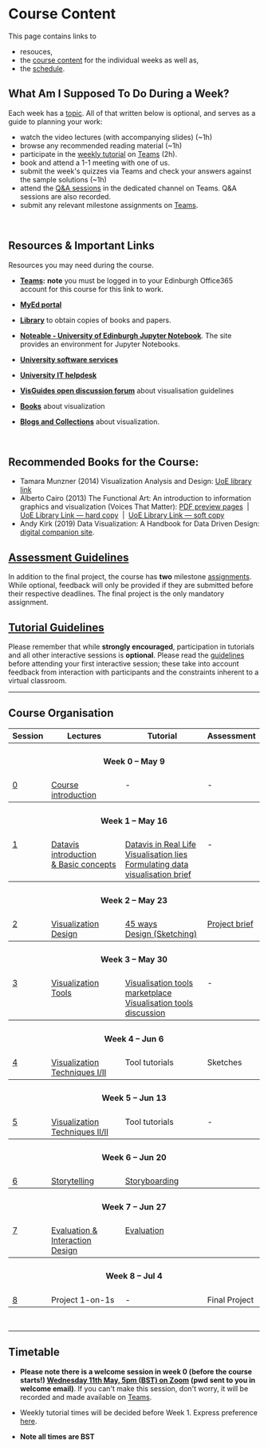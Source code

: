 
# Course Content 

This page contains links to 
* resouces, 
* the [course content](#course-organisation) for the individual weeks as well as, 
* the [schedule](#timetable). 

## What Am I Supposed To Do During a Week? 

Each week has a [topic](#course-organisation). All of that written below is optional, and serves as a guide to planning your work:

* watch the video lectures (with accompanying slides) (~1h)
* browse any recommended reading material (~1h)
* participate in the [weekly tutorial](#timetable) on [Teams](https://bit.ly/dv4p2022) (2h). <!-- There is a channel for each tutorial group A and B. Sessions are recorded (recordings will automatially appear in the channel); tutorial scripts are linked from the schedule. -->
* book and attend a 1-1 meeting with one of us. <!-- TODO - insert link? -->
* submit the week's quizzes via Teams and check your answers against the sample solutions (~1h)
* attend the [Q&A sessions](#timetable) in the dedicated channel on Teams. Q&A sessions are also recorded.
* submit any relevant milestone assignments on [Teams](https://bit.ly/dv4p2022).


<br />

## Resources & Important Links

Resources you may need during the course. 

* **[Teams](https://bit.ly/dv4p2022):** **note** you must be logged in to your Edinburgh Office365 account for this course for this link to work.   
<!-- * **[Book 1-on-1](https://datavisonline.youcanbook.me)**. The booking link will lapse from the end of each week's bookings, AND work again from Tues 14:00 when new bookings are available -->

* **[MyEd portal](https://www.myed.ed.ac.uk)**   
* **[Library](https://discovered.ed.ac.uk)** to obtain copies of books and papers. 

* **[Noteable - University of Edinburgh Jupyter Notebook](https://noteable.edina.ac.uk/launch)**. The site provides an environment for Jupyter Notebooks.  
* **[University software services](https://www.ed.ac.uk/information-services/computing/desktop-personal/software)**
* **[University IT helpdesk](https://www.ed.ac.uk/information-services/help-consultancy/contact-helpline)**

* **[VisGuides open discussion forum](https://visguides.org/)** about visualisation guidelines  
* **[Books](https://visualinteractivedata.github.io/res-books)** about visualization
* **[Blogs and Collections](https://visualinteractivedata.github.io/res-collections.html)** about visualization.
<br />

## Recommended Books for the Course: 

* Tamara Munzner (2014) Visualization Analysis and Design: [UoE library link](https://discovered.ed.ac.uk/permalink/f/1njkql8/44UOE_ALMA51246510430002466)
* Alberto Cairo (2013) The Functional Art: An introduction to information graphics and visualization (Voices That Matter): [PDF preview pages](https://ptgmedia.pearsoncmg.com/images/9780321834737/samplepages/0321834739.pdf) &nbsp;|&nbsp; [UoE Library Link &mdash; hard copy](https://discovered.ed.ac.uk/permalink/f/gfso8q/44UOE_ALMA21114830170002466) &nbsp;|&nbsp; [UoE Library Link &mdash; soft copy](https://discovered.ed.ac.uk/permalink/f/gfso8q/44UOE_ALMA51285758880002466)
* Andy Kirk (2019) Data Visualization: A Handbook for Data Driven Design: [digital companion site](http://book.visualisingdata.com).

## [Assessment Guidelines](assessment.md)

In addition to the final project, the course has **two** milestone [assignments](assessment.md). While optional, feedback will only be provided if they are submitted before their respective deadlines.
The final project is the only mandatory assignment.

## [Tutorial Guidelines](tutorials.md)

Please remember that while **strongly encouraged**, participation in tutorials and all other interactive sessions is **optional**. Please read the [guidelines](tutorials.md) before attending your first interactive session; these take into account feedback from interaction with participants and the constraints inherent to a virtual classroom. 

***

<a name = "course-organisation"></a>
## Course Organisation

<table>
  <tr>
    <th>Session</th>
    <th>Lectures</th>
    <th>Tutorial</th>
    <th>Assessment</th>
  </tr>

  <tr style = "vertical-align:top;">
    <th colspan = "4"><h4>Week 0 &ndash; May 9</h4></th>
  </tr>
  <tr style = "vertical-align:top;">
   <td><a href="session-0">0</a></td>
   <td><a href="session-0">Course introduction</a></td>
   <td>-</td>
   <td>-</td>
  <tr style = "vertical-align:top;">
    <th colspan = "4"><h4>Week 1 &ndash; May 16</h4></th>
  </tr>
  <tr style = "vertical-align:top;">
   <td><a href="session-1">1</a></td>
   <td>
      <a href="session-1#lecture">Datavis introduction<br> &amp; Basic concepts</a>
    </td>
    <td>
      <a href="session-1#tutorial-real-life">Datavis in Real Life</a><br/>
      <a href="session-1#tutorial-vis_lies">Visualisation lies</a><br/>
      <a href="session-1-2#tutorial-project_brief">Formulating data visualisation brief</a><br/>
    </td>
    <td>-</td>
  </tr>
 
  <!-- <tr style = "vertical-align:top;">
   <td><a href="session-1-2">1-2</a></td>
   <td>
      <a href="session-1-2#lecture">Basic concepts</a>
    </td><td>
      <a href="session-1-2#tutorial-project_brief">Formulating data visualisation brief</a><br/>
      <a href="session-1-2#tutorial-eda_1">EDA &ndash; Exploratory Data Analysis</a>
    </td><td>
      <a href="session-1-2#assignment">Project brief</a>
    </td>
  </tr> -->

  <tr style = "vertical-align:top;">
    <th colspan = "4"><h4>Week 2 &ndash; May 23</h4></th>
  </tr><tr style = "vertical-align:top;">
   <td><a href="session-2">2</a></td>
   <td>
      <a href="session-2#lecture">Visualization Design</a><br/>
    </td><td>
      <a href="session-2#tutorial-fortyfive-ways">45 ways</a><br/>
      <a href="session-2#tutorial-design-sketching">Design (Sketching)</a><br/>
    </td><td>
      <a href="session-2#assignment">Project brief</a>
    </td>
  </tr>
 
  <tr style = "vertical-align:top;">
     <th colspan = "4"><h4>Week 3 &ndash; May 30</h4></th>
  </tr><tr style = "vertical-align:top;">
   <td><a href="session-3">3</a></td>
    <td>
       <a href="session-3#lecture">Visualization Tools</a><br/>
    </td><td>
      <a href="session-3#tutorial-tool-marketplace">Visualisation tools marketplace</a><br/>
      <a href="session-3#tutorial-tools-discussion">Visualisation tools discussion</a><br/>
    </td><td>
     -
    </td>
  </tr>
  
  <tr style = "vertical-align:top;">
    <th colspan = "4"><h4>Week 4 &ndash; Jun 6</h4></th>
  </tr><tr style = "vertical-align:top;">
    <td><a href="session-4">4</a></td>
    <td style = "vertical-align:top;">
      <a href="session-4#lecture">Visualization Techniques I/II</a><br/>
    </td><td>
      <!-- <a href="session-4#tutorial-eda-project-data">EDA &ndash; project data</a><br/> -->
      Tool tutorials
    </td><td>
      Sketches
    </td>
  </tr>
  
  <tr style = "vertical-align:top;">
    <th colspan = "4"><h4>Week 5 &ndash; Jun 13</h4></th>
  </tr><tr style = "vertical-align:top;">
    <td><a href="session-5">5</a></td>
    <td style = "vertical-align:top;">
      <a href="session-5#lecture">Visualization Techniques II/II</a><br/>
    </td><td>
      <!-- <a href="session-5#tutorial-critical-analysis">Critical analysis &amp; reflection</a> -->
      Tool tutorials
    </td><td>
      -
    </td>
  </tr>
  
  <tr style = "vertical-align:top;">
    <th colspan = "4"><h4>Week 6 &ndash; Jun 20</h4></th>
  </tr><tr style = "vertical-align:top;">
    <td><a href="session-6">6</a></td>
    <td style = "vertical-align:top;">
      <a href="session-6#lecture">Storytelling</a>
    </td><td>
      <a href="session-6#design-data-comics">Storyboarding</a>
    </td><td>
    </td>
  </tr>
  
  <tr style = "vertical-align:top;">
    <th colspan = "4"><h4>Week 7 &ndash; Jun 27</h4></th>
  </tr><tr style = "vertical-align:top;">
    <td><a href="session-7">7</a></td>
    <td style = "vertical-align:top;">
      <a href="session-7#lecture">Evaluation &amp; Interaction Design</a>
    </td><td>
       <a href="session-7#tutorial-programming_clinic">Evaluation</a>
    </td><td>
    </td>
  </tr>
  
  <tr style = "vertical-align:top;">
    <th colspan = "4"><h4>Week 8 &ndash; Jul 4</h4></th>
  </tr><tr style = "vertical-align:top;">
    <td><a href="session-8">8</a></td>
    <td style = "vertical-align:top;">
      Project 1-on-1s
    </td>
    <td>-</td>
    <td>Final Project</td>
  </tr>
  
</table>


<p>&nbsp;</p>

***

<a name = "timetable"></a>
## Timetable

* __Please note there is a welcome session in week 0 (before the course starts!) [Wednesday 11th May, 5pm (BST) on Zoom](https://ed-ac-uk.zoom.us/j/86258573125) (pwd sent to you in welcome email)__. If you can't make this session, don't worry, it will be recorded and made available on [Teams](https://bit.ly/dv4p2022).
* Weekly tutorial times will be decided before Week 1. Express preference [here](https://www.when2meet.com/?15496393-25Irc).

  <!-- * T-1: Mon 10-12:00 (BST) -->
  <!-- * T-2: Sat 09:30-11:30 (BST) -->
<!-- * There are 2 Lecture Q&As per week. They are opportunities for you to ask any question about course content and engage in public discussions with all of the participants. You may attend any or all Q&As. The content of these sessions depends on the participants asking questions.  -->
* __Note all times are BST__

<br />

